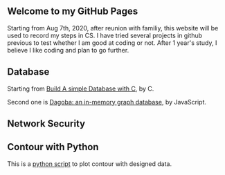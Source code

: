 ## Welcome to my GitHub Pages

Starting from Aug 7th, 2020, after reunion with familiy, this website will be used to record my steps in CS. I have tried several projects in github previous to test whether I am good at coding or not. After 1 year's study, I believe I like coding and plan to go further.

## Database

Starting from [Build A simple Database with C](https://cstack.github.io/db_tutorial/), by C.

Second one is [Dagoba: an in-memory graph database](http://aosabook.org/en/500L/dagoba-an-in-memory-graph-database.html), by JavaScript.

## Network Security

## Contour with Python

This is a [python script](https://github.com/slclei/contour_python) to plot contour with designed data.
